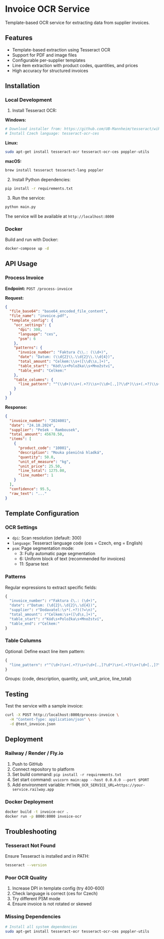 # Invoice OCR Service

Template-based OCR service for extracting data from supplier invoices.

## Features

- Template-based extraction using Tesseract OCR
- Support for PDF and image files
- Configurable per-supplier templates
- Line item extraction with product codes, quantities, and prices
- High accuracy for structured invoices

## Installation

### Local Development

1. Install Tesseract OCR:

**Windows:**
```bash
# Download installer from: https://github.com/UB-Mannheim/tesseract/wiki
# Install Czech language: tesseract-ocr-ces
```

**Linux:**
```bash
sudo apt-get install tesseract-ocr tesseract-ocr-ces poppler-utils
```

**macOS:**
```bash
brew install tesseract tesseract-lang poppler
```

2. Install Python dependencies:
```bash
pip install -r requirements.txt
```

3. Run the service:
```bash
python main.py
```

The service will be available at `http://localhost:8000`

### Docker

Build and run with Docker:

```bash
docker-compose up -d
```

## API Usage

### Process Invoice

**Endpoint:** `POST /process-invoice`

**Request:**
```json
{
  "file_base64": "base64_encoded_file_content",
  "file_name": "invoice.pdf",
  "template_config": {
    "ocr_settings": {
      "dpi": 300,
      "language": "ces",
      "psm": 6
    },
    "patterns": {
      "invoice_number": "Faktura č\\.: (\\d+)",
      "date": "Datum: (\\d{2}\\.\\d{2}\\.\\d{4})",
      "total_amount": "Celkem:\\s+([\\d\\s,]+)",
      "table_start": "Kód\\s+Položka\\s+Množství",
      "table_end": "Celkem:"
    },
    "table_columns": {
      "line_pattern": "^(\\d+)\\s+(.+?)\\s+(\\d+[.,]?\\d*)\\s+(.+?)\\s+(\\d+[.,]?\\d*)\\s+(\\d+[.,]?\\d*)$"
    }
  }
}
```

**Response:**
```json
{
  "invoice_number": "2024001",
  "date": "24.10.2024",
  "supplier": "Pešek - Rambousek",
  "total_amount": 45678.50,
  "items": [
    {
      "product_code": "10001",
      "description": "Mouka pšeničná hladká",
      "quantity": 50.0,
      "unit_of_measure": "kg",
      "unit_price": 25.50,
      "line_total": 1275.00,
      "line_number": 1
    }
  ],
  "confidence": 95.5,
  "raw_text": "..."
}
```

## Template Configuration

### OCR Settings

- `dpi`: Scan resolution (default: 300)
- `language`: Tesseract language code (ces = Czech, eng = English)
- `psm`: Page segmentation mode:
  - 3: Fully automatic page segmentation
  - 6: Uniform block of text (recommended for invoices)
  - 11: Sparse text

### Patterns

Regular expressions to extract specific fields:

```python
{
  "invoice_number": r"Faktura č\.: (\d+)",
  "date": r"Datum: (\d{2}\.\d{2}\.\d{4})",
  "supplier": r"Dodavatel:\s*(.+?)(?=\n)",
  "total_amount": r"Celkem:\s+([\d\s,]+)",
  "table_start": r"Kód\s+Položka\s+Množství",
  "table_end": r"Celkem:"
}
```

### Table Columns

Optional: Define exact line item pattern:

```python
{
  "line_pattern": r"^(\d+)\s+(.+?)\s+(\d+[.,]?\d*)\s+(.+?)\s+(\d+[.,]?\d*)\s+(\d+[.,]?\d*)$"
}
```

Groups: (code, description, quantity, unit, unit_price, line_total)

## Testing

Test the service with a sample invoice:

```bash
curl -X POST http://localhost:8000/process-invoice \
  -H "Content-Type: application/json" \
  -d @test_invoice.json
```

## Deployment

### Railway / Render / Fly.io

1. Push to GitHub
2. Connect repository to platform
3. Set build command: `pip install -r requirements.txt`
4. Set start command: `uvicorn main:app --host 0.0.0.0 --port $PORT`
5. Add environment variable: `PYTHON_OCR_SERVICE_URL=https://your-service.railway.app`

### Docker Deployment

```bash
docker build -t invoice-ocr .
docker run -p 8000:8000 invoice-ocr
```

## Troubleshooting

### Tesseract Not Found

Ensure Tesseract is installed and in PATH:
```bash
tesseract --version
```

### Poor OCR Quality

1. Increase DPI in template config (try 400-600)
2. Check language is correct (ces for Czech)
3. Try different PSM mode
4. Ensure invoice is not rotated or skewed

### Missing Dependencies

```bash
# Install all system dependencies
sudo apt-get install tesseract-ocr tesseract-ocr-ces poppler-utils
```

